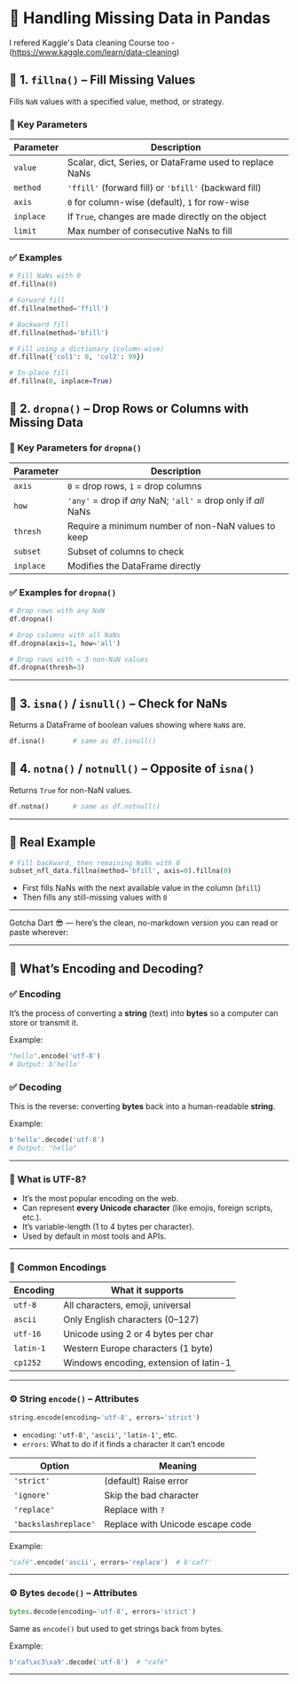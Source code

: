 
# 🧼 Handling Missing Data in Pandas

I refered Kaggle's Data cleaning Course too - (<https://www.kaggle.com/learn/data-cleaning>)

## 📌 1. `fillna()` – Fill Missing Values

Fills `NaN` values with a specified value, method, or strategy.

### 🔧 Key Parameters

| Parameter     | Description                                                                 |
|---------------|-----------------------------------------------------------------------------|
| `value`       | Scalar, dict, Series, or DataFrame used to replace NaNs                    |
| `method`      | `'ffill'` (forward fill) or `'bfill'` (backward fill)                       |
| `axis`        | `0` for column-wise (default), `1` for row-wise                             |
| `inplace`     | If `True`, changes are made directly on the object                          |
| `limit`       | Max number of consecutive NaNs to fill                                      |

### ✅ Examples

```python
# Fill NaNs with 0
df.fillna(0)

# Forward fill
df.fillna(method='ffill')

# Backward fill
df.fillna(method='bfill')

# Fill using a dictionary (column-wise)
df.fillna({'col1': 0, 'col2': 99})

# In-place fill
df.fillna(0, inplace=True)
```

## 📌 2. `dropna()` – Drop Rows or Columns with Missing Data

### 🔧 Key Parameters for `dropna()`

| Parameter | Description                                                    |
| --------- | -------------------------------------------------------------- |
| `axis`    | `0` = drop rows, `1` = drop columns                            |
| `how`     | `'any'` = drop if *any* NaN; `'all'` = drop only if *all* NaNs |
| `thresh`  | Require a minimum number of non-NaN values to keep             |
| `subset`  | Subset of columns to check                                     |
| `inplace` | Modifies the DataFrame directly                                |

### ✅ Examples for `dropna()`

```python
# Drop rows with any NaN
df.dropna()

# Drop columns with all NaNs
df.dropna(axis=1, how='all')

# Drop rows with < 3 non-NaN values
df.dropna(thresh=3)
```

---

## 📌 3. `isna()` / `isnull()` – Check for NaNs

Returns a DataFrame of boolean values showing where `NaN`s are.

```python
df.isna()       # same as df.isnull()
```

## 📌 4. `notna()` / `notnull()` – Opposite of `isna()`

Returns `True` for non-NaN values.

```python
df.notna()      # same as df.notnull()
```

---

## 🧠 Real Example

```python
# Fill backward, then remaining NaNs with 0
subset_nfl_data.fillna(method='bfill', axis=0).fillna(0)
```

* First fills NaNs with the next available value in the column (`bfill`)
* Then fills any still-missing values with `0`

---

Gotcha Dart 😎 — here’s the clean, no-markdown version you can read or paste wherever:

---

## 🔡 What’s Encoding and Decoding?

### ✅ Encoding

It’s the process of converting a **string** (text) into **bytes** so a computer can store or transmit it.

Example:

```python
"hello".encode('utf-8')  
# Output: b'hello'
```

### ✅ Decoding

This is the reverse: converting **bytes** back into a human-readable **string**.

Example:

```python
b'hello'.decode('utf-8')  
# Output: "hello"
```

---

### 🧠 What is UTF-8?

* It’s the most popular encoding on the web.
* Can represent **every Unicode character** (like emojis, foreign scripts, etc.).
* It’s variable-length (1 to 4 bytes per character).
* Used by default in most tools and APIs.

---

### 🧩 Common Encodings

| Encoding  | What it supports                       |
| --------- | -------------------------------------- |
| `utf-8`   | All characters, emoji, universal       |
| `ascii`   | Only English characters (0–127)        |
| `utf-16`  | Unicode using 2 or 4 bytes per char    |
| `latin-1` | Western Europe characters (1 byte)     |
| `cp1252`  | Windows encoding, extension of latin-1 |

---

### ⚙️ String `encode()` – Attributes

```python
string.encode(encoding='utf-8', errors='strict')
```

* `encoding`: `'utf-8'`, `'ascii'`, `'latin-1'`, etc.
* `errors`: What to do if it finds a character it can’t encode

| Option               | Meaning                          |
| -------------------- | -------------------------------- |
| `'strict'`           | (default) Raise error            |
| `'ignore'`           | Skip the bad character           |
| `'replace'`          | Replace with `?`                 |
| `'backslashreplace'` | Replace with Unicode escape code |

Example:

```python
"café".encode('ascii', errors='replace')  # b'caf?'
```

---

### ⚙️ Bytes `decode()` – Attributes

```python
bytes.decode(encoding='utf-8', errors='strict')
```

Same as `encode()` but used to get strings back from bytes.

Example:

```python
b'caf\xc3\xa9'.decode('utf-8')  # "café"
```

---
